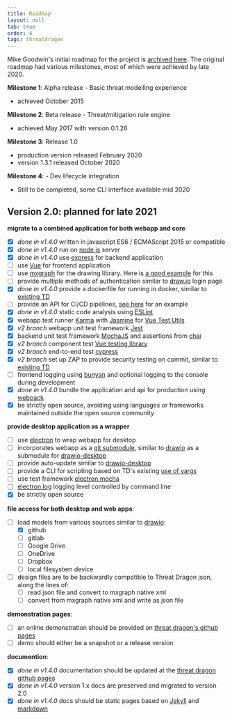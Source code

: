 ```yaml
---
title: Roadmap
layout: null
tab: true
order: 4
tags: threatdragon
---
```


Mike Goodwin's initial roadmap for the project is [archived here](https://github.com/OWASP/www-project-threat-dragon/wiki/Original-Roadmap).
The original roadmap had various milestones, most of which were achieved by late 2020.

**Milestone 1**: Alpha release - Basic threat modelling experience
* achieved October 2015

**Milestone 2**: Beta release - Threat/mitigation rule engine
* achieved May 2017 with version 0.1.26

**Milestone 3**: Release 1.0
* production version released February 2020
* version 1.3.1 released October 2020

**Milestone 4**: - Dev lifecycle integration
* Still to be completed, some CLI interface available mid 2020

## Version 2.0: planned for late 2021
**migrate to a combined application for both webapp and core**
- [x]  _done in v1.4.0_ written in javascript ES6 / ECMAScript 2015 or compatible
- [x]  _done in v1.4.0_  run on [node.js](https://nodejs.org/en/) server
- [x]  _done in v1.4.0_  use [express](http://expressjs.com/en/starter/installing.html) for backend application
- [ ]  use [Vue](https://v3.vuejs.org/guide/introduction.html#what-is-vue-js) for frontend application
- [ ]  use [mxgraph](https://github.com/jsGraph/mxgraph) for the drawing library. Here is [a good example](https://github.com/lanniu/vue-mxgraph-example) for this
- [ ]  provide multiple methods of authentication similar to [draw.io](https://app.diagrams.net) login page
- [x]  _done in v1.4.0_  provide a dockerfile for running in docker, similar to [existing TD](https://github.com/OWASP/threat-dragon/blob/main/Dockerfile)
- [ ]  provide an API for CI/CD pipelines, [see here](https://github.com/bbachi/vuejs-nodejs-example/tree/master/api) for an example
- [x]  _done in v1.4.0_  static code analysis using [ESLint](https://eslint.org)
- [x]  webapp test runner [Karma](http://karma-runner.github.io/6.3/intro/installation.html)
with [Jasmine](https://jasmine.github.io)
for [Vue Test Utils](https://vue-test-utils.vuejs.org/installation/#using-other-test-runners)
- [x]  _v2 branch_ webapp unit test framework [Jest](https://jestjs.io/)
- [x]  backend unit test framework [MochaJS](https://mochajs.org) and assertions from [chai](https://github.com/chaijs/chai)
- [x]  _v2 branch_ component test [Vue testing library](https://github.com/testing-library/vue-testing-library)
- [x]  _v2 branch_ end-to-end test [cypress](https://github.com/cypress-io/cypress) 
- [x]  _v2 branch_ set up ZAP to provide security testing on commit, similar to [existing TD](https://github.com/OWASP/threat-dragon/blob/main/.github/workflows/zap_scan.yaml)
- [ ]  frontend logging using [bunyan](https://github.com/trentm/node-bunyan) and optional logging to the console during development 
- [x]  _done in v1.4.0_  bundle the application and api for production using [webpack](https://webpack.js.org/)
- [x]  be strictly open source, avoiding using languages or frameworks maintained outside the open source community

**provide desktop application as a wrapper**
- [ ]  use [electron](https://www.electronjs.org/) to wrap webapp for desktop
- [ ]  incorporates webapp as a [git submodule](https://git-scm.com/book/en/v2/Git-Tools-Submodules), similar to [drawio](https://github.com/jgraph/drawio) as a submodule for [drawio-desktop](https://github.com/jgraph/drawio-desktop/)
- [ ]  provide auto-update similar to [drawio-desktop](https://github.com/jgraph/drawio-desktop/)
- [ ]  provide a CLI for scripting based on TD's existing [use of yargs](https://github.com/yargs/yargs)
- [ ]  use test framework [electron mocha](https://github.com/jprichardson/electron-mocha)
- [ ]  [electron log](https://github.com/megahertz/electron-log) logging level controlled by command line
- [x]  be strictly open source

**file access for both desktop and web apps**:

- [ ]  load models from various sources similar to [drawio](https://github.com/jgraph/drawio):
    - [x]  github
    - [ ]  gitlab
    - [ ]  Google Drive
    - [ ]  OneDrive
    - [ ]  Dropbox
    - [ ]  local filesystem device
- [ ] design files are to be backwardly compatible to Threat Dragon json, along the lines of:
    - [ ]  read json file and convert to mxgraph native xml
    - [ ]  convert from mxgraph native xml and write as json file

**demonstration pages**:
- [ ] an online demonstration should be provided on [threat dragon's github pages](https://threatdragon.github.io/demo)
- [ ] demo should either be a snapshot or a release version

**documention**:
- [x] _done in v1.4.0_  documentation should be updated at the [threat dragon github pages](https://threatdragon.github.io/docs)
- [x] _done in v1.4.0_  version 1.x docs are preserved and migrated to version 2.0
- [x] _done in v1.4.0_  docs should be static pages based on [Jekyll](https://jekyllrb.com) and [markdown](https://docs.github.com/en/github/working-with-github-pages/setting-up-a-github-pages-site-with-jekyll)
